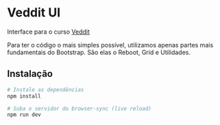 # Veddit UI

Interface para o curso [Veddit](https://github.com/ABDALAZARD/veddit)

Para ter o código o mais simples possível, utilizamos apenas partes mais fundamentais do Bootstrap. São elas o Reboot, Grid e Utilidades.

## Instalação

```sh
# Instale as dependências
npm install

# Suba o servidor do browser-sync (live reload)
npm run dev
```
